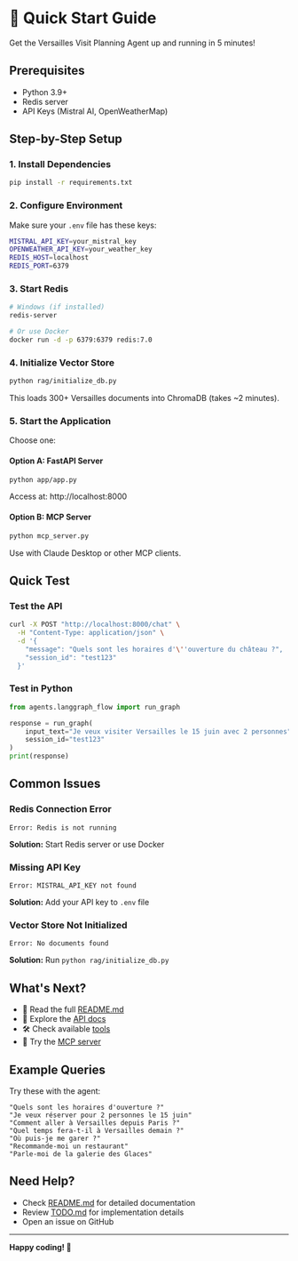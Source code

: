 # 🚀 Quick Start Guide

Get the Versailles Visit Planning Agent up and running in 5 minutes!

## Prerequisites

- Python 3.9+
- Redis server
- API Keys (Mistral AI, OpenWeatherMap)

## Step-by-Step Setup

### 1. Install Dependencies

```bash
pip install -r requirements.txt
```

### 2. Configure Environment

Make sure your `.env` file has these keys:

```bash
MISTRAL_API_KEY=your_mistral_key
OPENWEATHER_API_KEY=your_weather_key
REDIS_HOST=localhost
REDIS_PORT=6379
```

### 3. Start Redis

```bash
# Windows (if installed)
redis-server

# Or use Docker
docker run -d -p 6379:6379 redis:7.0
```

### 4. Initialize Vector Store

```bash
python rag/initialize_db.py
```

This loads 300+ Versailles documents into ChromaDB (takes ~2 minutes).

### 5. Start the Application

Choose one:

#### Option A: FastAPI Server
```bash
python app/app.py
```
Access at: http://localhost:8000

#### Option B: MCP Server
```bash
python mcp_server.py
```
Use with Claude Desktop or other MCP clients.

## Quick Test

### Test the API

```bash
curl -X POST "http://localhost:8000/chat" \
  -H "Content-Type: application/json" \
  -d '{
    "message": "Quels sont les horaires d'\''ouverture du château ?",
    "session_id": "test123"
  }'
```

### Test in Python

```python
from agents.langgraph_flow import run_graph

response = run_graph(
    input_text="Je veux visiter Versailles le 15 juin avec 2 personnes",
    session_id="test123"
)
print(response)
```

## Common Issues

### Redis Connection Error
```
Error: Redis is not running
```
**Solution:** Start Redis server or use Docker

### Missing API Key
```
Error: MISTRAL_API_KEY not found
```
**Solution:** Add your API key to `.env` file

### Vector Store Not Initialized
```
Error: No documents found
```
**Solution:** Run `python rag/initialize_db.py`

## What's Next?

- 📖 Read the full [README.md](README.md)
- 🔧 Explore the [API docs](http://localhost:8000/docs)
- 🛠️ Check available [tools](README.md#available-tools)
- 🎯 Try the [MCP server](README.md#mcp-server)

## Example Queries

Try these with the agent:

```
"Quels sont les horaires d'ouverture ?"
"Je veux réserver pour 2 personnes le 15 juin"
"Comment aller à Versailles depuis Paris ?"
"Quel temps fera-t-il à Versailles demain ?"
"Où puis-je me garer ?"
"Recommande-moi un restaurant"
"Parle-moi de la galerie des Glaces"
```

## Need Help?

- Check [README.md](README.md) for detailed documentation
- Review [TODO.md](TODO.md) for implementation details
- Open an issue on GitHub

---

**Happy coding! 🏰**

